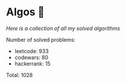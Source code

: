 # Algos 🏯

_Here is a collection of all my solved algorithms_

Number of solved problems:
- leetcode: 933
- codewars: 80
- hackerrank: 15

Total: 1028
